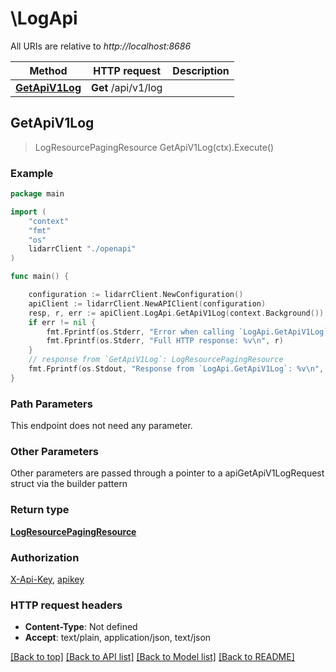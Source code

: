 # \LogApi

All URIs are relative to *http://localhost:8686*

Method | HTTP request | Description
------------- | ------------- | -------------
[**GetApiV1Log**](LogApi.md#GetApiV1Log) | **Get** /api/v1/log | 



## GetApiV1Log

> LogResourcePagingResource GetApiV1Log(ctx).Execute()



### Example

```go
package main

import (
    "context"
    "fmt"
    "os"
    lidarrClient "./openapi"
)

func main() {

    configuration := lidarrClient.NewConfiguration()
    apiClient := lidarrClient.NewAPIClient(configuration)
    resp, r, err := apiClient.LogApi.GetApiV1Log(context.Background()).Execute()
    if err != nil {
        fmt.Fprintf(os.Stderr, "Error when calling `LogApi.GetApiV1Log``: %v\n", err)
        fmt.Fprintf(os.Stderr, "Full HTTP response: %v\n", r)
    }
    // response from `GetApiV1Log`: LogResourcePagingResource
    fmt.Fprintf(os.Stdout, "Response from `LogApi.GetApiV1Log`: %v\n", resp)
}
```

### Path Parameters

This endpoint does not need any parameter.

### Other Parameters

Other parameters are passed through a pointer to a apiGetApiV1LogRequest struct via the builder pattern


### Return type

[**LogResourcePagingResource**](LogResourcePagingResource.md)

### Authorization

[X-Api-Key](../README.md#X-Api-Key), [apikey](../README.md#apikey)

### HTTP request headers

- **Content-Type**: Not defined
- **Accept**: text/plain, application/json, text/json

[[Back to top]](#) [[Back to API list]](../README.md#documentation-for-api-endpoints)
[[Back to Model list]](../README.md#documentation-for-models)
[[Back to README]](../README.md)


